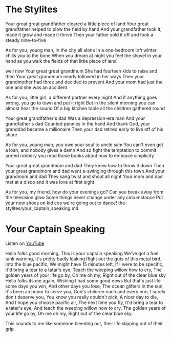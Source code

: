 # The Stylites

Your great great grandfather cleared a little piece of land
Your great grandfather helped to plow the field by hand
And your grandfather took it, made it grow and made it thrive
Then your father sold it off and took a steady nine-to-five
 
As for you, young man, in the city all alone
In a one-bedroom loft winter chills you to the bone
When you dream at night you feel the shovel in your hand
as you walk the fields of that little piece of land

well now Your great great grandmum She had fourteen kids to raise
and then Your great grandmum nearly followed in her ways 
Then your grandmother had three and decided to prevent
And your mom had just the one and she was an accident 

As for you, little girl, a different partner every night
And if anything goes wrong, you go to town and put it right
But in the silent morning you can almost hear the sound
Of a big kitchen table all the children gathered round

Your great grandfather's dad Was a depression-era man 
And your grandfather's dad Counted pennies in the hand 
And thank God, your granddad became a millionaire
Then your dad retired early to live off of his share 

As for you, young man, you owe your soul to uncle sam 
You can't even get a loan, and nobody gives a damn 
And so fight the temptation to commit armed robbery
you read those books about how to embrace simplicity

Your great great grandmom and dad They knew how to throw it down
Then your great grandmom and dad went a-swinging through this town 
And your grandmom and dad They sang twist and shout all night 
Your mom and dad met at a disco and it was love at first sight

As for you, my friend,  how do your evenings go?
Can you break away from the television glow
Some things never change under any circumstance 
Put your new shoes on kid cos we're going out to dance!
the-stylites/your_captain_speaking.md
# Your Captain Speaking

Listen on [YouTube](https://youtu.be/mttTmwnqGNY?si=Inw3HY-Q5-o6Ga9M)

Hello folks good morning,
This is your captain speaking
We've got a fuel tank warning,
It's pretty badly leaking
Right out the guts of this metal bird,
Into the blue pacific,
We might have 15 minutes left,
If I were to be specific,
It'd bring a tear to a tatar's eye, 
Teach the weeping willow how to cry,
The golden years of your life go by,
Oh me oh my,
Right out  of the clear blue sky
Hello folks its me again,
Wishing I had some good news
But that's just life some days you win,
And other days you lose,
The ocean glitters in the sun,
It's been an honor to serve you,
God's children each and every one,
I surely don't deserve you,
You know you really couldn't pick,
A nicer day to die,
And I hope you choose pacific air,
The next time you fly,
It'd bring a tear to a tater's eye,
And teach the weeping willow how to cry,
The golden years of your life go by,
Oh me oh my,
Right out of the clear blue sky.


This sounds to me like someone bleeding out, their life slipping out of their grip
